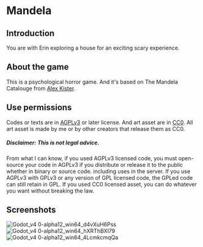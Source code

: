 # Mandela
## Introduction
You are with Erin exploring a house for an exciting scary experience.
## About the game
This is a psychological horror game. And it's based on The Mandela Catalouge from [Alex Kister](https://www.youtube.com/c/MandelaCatalogue).
## Use permissions
Codes or texts are in [AGPLv3](https://www.gnu.org/licenses/agpl-3.0.en.html) or later license. And art asset are in [CC0](https://creativecommons.org/publicdomain/zero/1.0/?ref=chooser-v1).
All art asset is made by me or by other creators that release them as CC0.
##### Disclaimer: This is not legal advice.
From what I can know, if you used AGPLv3 licensed code, you must open-source your code in AGPLv3 if you distribute or release it to the public whether in binary or source code. including uses in the server. If you use AGPLv3 with GPLv3 or any version of GPL licensed code, the GPLed code can still retain in GPL.
If you used CC0 licensed asset, you can do whatever you want without breaking the law.
## Screenshots
![Godot_v4 0-alpha12_win64_d4vXuH6Pss](https://user-images.githubusercontent.com/105705580/179430886-4d8630c9-2120-464d-85d2-06caf415d93c.png)
![Godot_v4 0-alpha12_win64_hXRThBXl79](https://user-images.githubusercontent.com/105705580/179430887-8cf83d6b-c18f-421e-a983-a77565a48c4c.png)
![Godot_v4 0-alpha12_win64_4LcmkcmqQa](https://user-images.githubusercontent.com/105705580/179430889-3681a0e6-b9ef-4829-b451-059df2379e5c.png)
